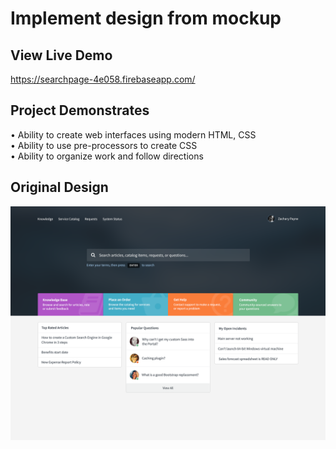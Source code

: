 # Implement design from mockup

## View Live Demo
https://searchpage-4e058.firebaseapp.com/

## Project Demonstrates
• Ability to create web interfaces using modern HTML, CSS <br />
• Ability to use pre-processors to create CSS <br />
• Ability to organize work and follow directions<br />

## Original Design
![preview](https://github.com/ajsgiri/search-page/blob/master/design.png)

